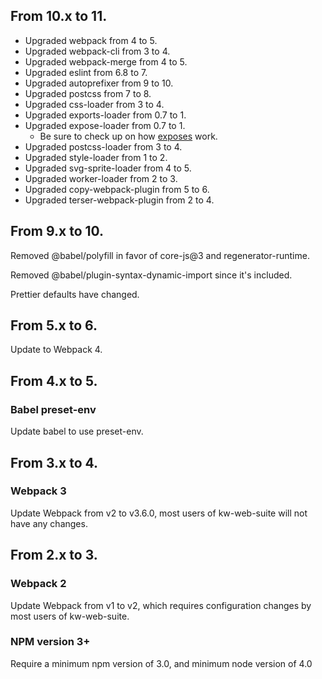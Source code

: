 ## From 10.x to 11.

- Upgraded webpack from 4 to 5.
- Upgraded webpack-cli from 3 to 4.
- Upgraded webpack-merge from 4 to 5.
- Upgraded eslint from 6.8 to 7.
- Upgraded autoprefixer from 9 to 10.
- Upgraded postcss from 7 to 8.
- Upgraded css-loader from 3 to 4.
- Upgraded exports-loader from 0.7 to 1.
- Upgraded expose-loader from 0.7 to 1.
  - Be sure to check up on how [exposes](https://github.com/webpack-contrib/expose-loader#exposes) work.
- Upgraded postcss-loader from 3 to 4.
- Upgraded style-loader from 1 to 2.
- Upgraded svg-sprite-loader from 4 to 5.
- Upgraded worker-loader from 2 to 3.
- Upgraded copy-webpack-plugin from 5 to 6.
- Upgraded terser-webpack-plugin from 2 to 4.

## From 9.x to 10.

Removed @babel/polyfill in favor of core-js@3 and regenerator-runtime.

Removed @babel/plugin-syntax-dynamic-import since it's included.

Prettier defaults have changed.

## From 5.x to 6.

Update to Webpack 4.

## From 4.x to 5.

### Babel preset-env

Update babel to use preset-env.

## From 3.x to 4.

### Webpack 3

Update Webpack from v2 to v3.6.0, most users of kw-web-suite will not have any
changes.

## From 2.x to 3.

### Webpack 2

Update Webpack from v1 to v2, which requires configuration changes by most
users of kw-web-suite.

### NPM version 3+

Require a minimum npm version of 3.0, and minimum node version of 4.0
